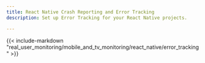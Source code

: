 ```yaml
---
title: React Native Crash Reporting and Error Tracking
description: Set up Error Tracking for your React Native projects.

---
```


{{< include-markdown "real_user_monitoring/mobile_and_tv_monitoring/react_native/error_tracking" >}}